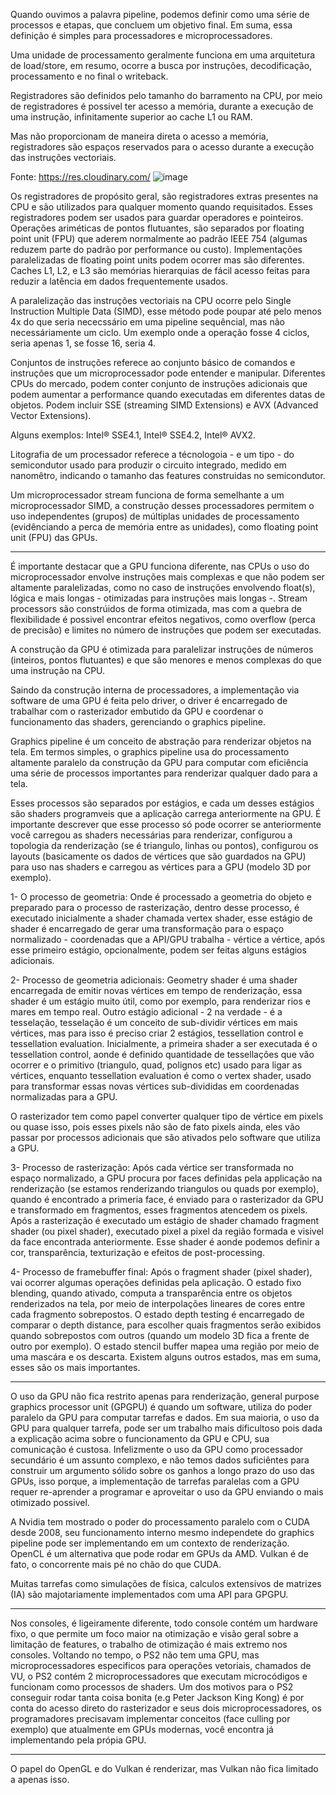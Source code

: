 Quando ouvimos a palavra pipeline, podemos definir como uma série de processos e etapas,
que concluem um objetivo final. Em suma, essa definição é simples para processadores e microprocessadores.

Uma unidade de processamento geralmente funciona em uma arquitetura de load/store, em resumo, ocorre a busca por instruções,
decodificação, processamento e no final o writeback.

Registradores são definidos pelo tamanho do barramento na CPU, por meio de registradores é possivel ter acesso a memória,
durante a execução de uma instrução, infinitamente superior ao cache L1 ou RAM.

Mas não proporcionam de maneira direta o acesso a memória, registradores são espaços reservados para o acesso durante a execução
das instruções vectoriais.

Fonte: https://res.cloudinary.com/
![image](https://res.cloudinary.com/witspry/image/upload/witscad/public/content/courses/computer-architecture/four-stage_-instruction-pipeline-example.png?raw=true)

Os registradores de propósito geral, são registradores extras presentes na CPU e são utilizados para qualquer momento quando
requisitados. Esses registradores podem ser usados para guardar operadores e pointeiros.
Operações ariméticas de pontos flutuantes, são separados por floating point unit (FPU) que aderem normalmente ao padrão IEEE 754
(algumas reduzem parte do padrão por performance ou custo).
Implementações paralelizadas de floating point units podem ocorrer mas são diferentes.
Caches L1, L2, e L3 são memórias hierarquias de fácil acesso feitas para reduzir a latência em dados frequentemente usados.

A paralelização das instruções vectoriais na CPU ocorre pelo Single Instruction Multiple Data (SIMD), esse método pode poupar até pelo menos 4x
do que seria nececssário em uma pipeline sequêncial, mas não necessáriamente um ciclo. Um exemplo onde a operação fosse 4 ciclos, seria apenas 1,
se fosse 16, seria 4.

Conjuntos de instruções referece ao conjunto básico de comandos e instruções que um microprocessador pode entender e manipular.
Diferentes CPUs do mercado, podem conter conjunto de instruções adicionais que podem aumentar a performance quando executadas
em diferentes datas de objetos. Podem incluir SSE (streaming SIMD Extensions) e AVX (Advanced Vector Extensions).

Alguns exemplos:
Intel® SSE4.1, Intel® SSE4.2, Intel® AVX2.

Litografia de um processador referece a técnologoia - e um tipo - do semicondutor usado para produzir o circuito integrado, medido em nanomêtro,
indicando o tamanho das features construidas no semicondutor. 

Um microprocessador stream funciona de forma semelhante a um microprocessador SIMD, a construção desses processadores permitem o uso independentes (grupos)
de múltiplas unidades de processamento (evidênciando a perca de memória entre as unidades), como floating point unit (FPU) das GPUs.

---

É importante destacar que a GPU funciona diferente, nas CPUs o uso do microprocessador envolve instruções mais complexas
e que não podem ser altamente paralelizadas, como no caso de instruções envolvendo float(s), lógica e mais longas - otimizadas
para instruções mais longas -. Stream processors são constrúidos de forma otimizada, mas com a quebra de flexibilidade é possivel encontrar efeitos
negativos, como overflow (perca de precisão) e limites no número de instruções que podem ser executadas. 

A construção da GPU é otimizada para paralelizar instruções de números (inteiros, pontos flutuantes) e que são menores e menos complexas
do que uma instrução na CPU.

Saindo da construção interna de processadores, a implementação via software de uma GPU é feita pelo driver, o driver é encarregado
de trabalhar com o rasterizador embutido da GPU e coordenar o funcionamento das shaders, gerenciando o graphics pipeline.

Graphics pipeline é um conceito de abstração para renderizar objetos na tela. Em termos simples, o graphics pipeline usa do processamento altamente paralelo
da construção da GPU para computar com eficiência uma série de processos importantes para renderizar qualquer dado para a tela.

Esses processos são separados por estágios, e cada um desses estágios são shaders programveis que a aplicação carrega anteriormente na GPU.
É importante descrever que esse processo só pode ocorrer se anteriormente você carregou as shaders necessárias para renderizar, configurou a topologia
da renderização (se é triangulo, linhas ou pontos), configurou os layouts (basicamente os dados de vértices que são guardados na GPU) para uso nas shaders
e carregou as vértices para a GPU (modelo 3D por exemplo).

1- O processo de geometria: Onde é processado a geometria do objeto e preparado para o processo de rasterização, dentro desse processo,
é executado inicialmente a shader chamada vertex shader, esse estágio de shader é encarregado de gerar uma transformação para o espaço normalizado - coordenadas que a API/GPU trabalha - vértice a vértice, após esse primeiro estágio, opcionalmente, podem ser feitas alguns estágios adicionais.

2- Processo de geometria adicionais: Geometry shader é uma shader encarregada de emitir novas vértices em tempo de renderização, essa shader é um estágio muito útil, como por exemplo, para renderizar rios e mares em tempo real.
Outro estágio adicional - 2 na verdade - é a tesselação, tesselação é um conceito de sub-dividir vértices em mais vértices, mas para isso
é preciso criar 2 estágios, tessellation control e tessellation evaluation. Inicialmente, a primeira shader a ser executada é o tessellation control,
aonde é definido quantidade de tessellações que vão ocorrer e o primitivo (triangulo, quad, polignos etc) usado para ligar as vértices, enquanto tessellation evaluation é como o vertex shader,
usado para transformar essas novas vértices sub-divididas em coordenadas normalizadas para a GPU.

O rasterizador tem como papel converter qualquer tipo de vértice em pixels ou quase isso, pois esses pixels
não são de fato pixels ainda, eles vão passar por processos adicionais que são ativados pelo software
que utiliza a GPU.

3- Processo de rasterização: Após cada vértice ser transformada no espaço normalizado, a GPU procura por faces definidas pela applicação na renderização (se estamos renderizando triangulos ou quads por exemplo), quando é encontrado
a primeria face, é enviado para o rasterizador da GPU e transformado em fragmentos, esses fragmentos atencedem os pixels. Após a rasterização é executado um estágio de shader chamado fragment shader (ou pixel shader),
executado pixel a pixel da região formada e visivel da face encontrada anteriormente. Esse shader é aonde podemos definir a cor, transparência, texturização e efeitos de post-processing.

4- Processo de framebuffer final: Após o fragment shader (pixel shader), vai ocorrer algumas operações definidas pela aplicação.
O estado fixo blending, quando ativado, computa a transparência entre os objetos renderizados na tela,
por meio de interpolações lineares de cores entre cada fragmento sobrepostos. O estado depth testing é encarregado de comparar o depth distance,
para escolher quais fragmentos serão exibidos quando sobrepostos com outros (quando um modelo 3D fica a frente de outro por exemplo).
O estado stencil buffer mapea uma região por meio de uma mascára e os descarta. Existem alguns outros estados, mas em suma, esses são os mais importantes. 

---

O uso da GPU não fica restrito apenas para renderização, general purpose graphics processor unit (GPGPU) é quando um software,
utiliza do poder paralelo da GPU para computar tarrefas e dados. Em sua maioria, o uso da GPU para qualquer tarrefa, pode ser um
trabalho mais dificultoso pois dada a explicação acima sobre o funcionamento da GPU e CPU, sua comunicação é custosa.
Infelizmente o uso da GPU como processador secundário é um assunto complexo, e não temos dados suficiêntes para construir
um argumento sólido sobre os ganhos a longo prazo do uso das GPUs, isso porque, a implementação de tarrefas paralelas com a GPU
requer re-aprender a programar e aproveitar o uso da GPU enviando o mais otimizado possivel.

A Nvidia tem mostrado o poder do processamento paralelo com o CUDA desde 2008, seu funcionamento interno mesmo independete do graphics pipeline pode ser implementando
em um contexto de renderização. OpenCL é um alternativa que pode rodar em GPUs da AMD. Vulkan é de fato, o concorrente mais pé no chão do que CUDA.

Muitas tarrefas como simulações de física, calculos extensivos de matrizes (IA) são majotariamente implementados com uma API para GPGPU.

---

Nos consoles, é ligeiramente diferente, todo console contém um hardware fixo, o que permite um foco maior na otimização e visão geral sobre a limitação de features,
o trabalho de otimização é mais extremo nos consoles. Voltando no tempo, o PS2 não tem uma GPU, mas microprocessadores especificos
para operações vetoriais, chamados de VU, o PS2 contém 2 microprocessadores que executam microcódigos e funcionam como processos de shaders.
Um dos motivos para o PS2 conseguir rodar tanta coisa bonita (e.g Peter Jackson King Kong)
é por conta do acesso direto do rasterizador e seus dois microprocessadores, os programadores precisavam implementar conceitos (face culling por exemplo)
que atualmente em GPUs modernas, você encontra já implementando pela própia GPU.

---

O papel do OpenGL e do Vulkan é renderizar, mas Vulkan não fica limitado a apenas isso.
